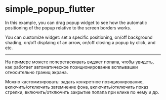 # simple_popup_flutter

In this example, you can drag popup widget to see how the automatic positioning of the popup relative to the screen borders works.

You can customize widget: set a specific positioning, on/off background shading, on/off displaing of an arrow, on/off closing a popup by click, and etc.

____

На примере можете поперетаскивать виджет попапа, чтобы увидеть, как работает автоматическое позиционирование всплывашки относительно границ экрана.

Можно кастомизировать: задать конкретное позиционирование, включить/отключить затемнение фона, 
включить/отключить показ стрелки, включить/отключить закрытие попапа при клике по нему и др.